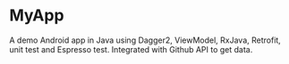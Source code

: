 # MyApp
A demo Android app in Java using Dagger2, ViewModel, RxJava, Retrofit, unit test and Espresso test. Integrated with Github API to get data.
